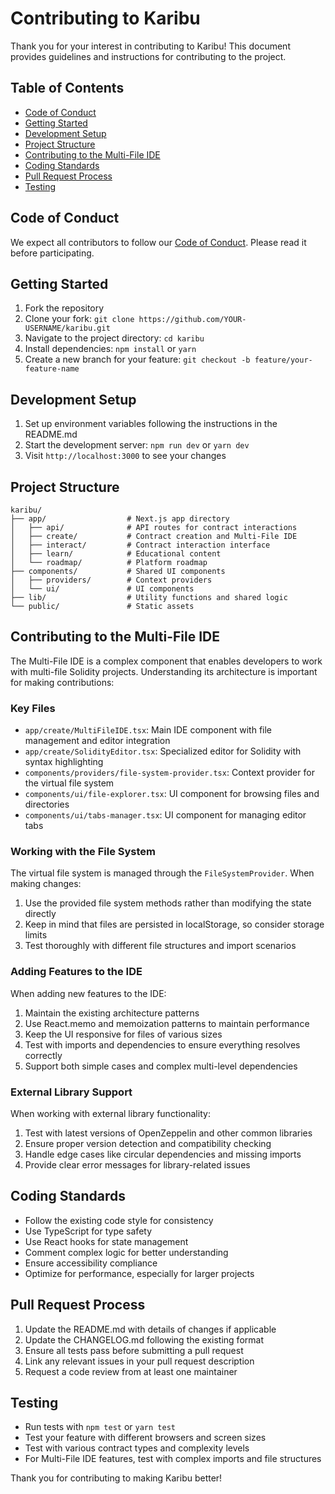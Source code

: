 # Contributing to Karibu

Thank you for your interest in contributing to Karibu! This document provides guidelines and instructions for contributing to the project.

## Table of Contents

- [Code of Conduct](#code-of-conduct)
- [Getting Started](#getting-started)
- [Development Setup](#development-setup)
- [Project Structure](#project-structure)
- [Contributing to the Multi-File IDE](#contributing-to-the-multi-file-ide)
- [Coding Standards](#coding-standards)
- [Pull Request Process](#pull-request-process)
- [Testing](#testing)

## Code of Conduct

We expect all contributors to follow our [Code of Conduct](CODE_OF_CONDUCT.md). Please read it before participating.

## Getting Started

1. Fork the repository
2. Clone your fork: `git clone https://github.com/YOUR-USERNAME/karibu.git`
3. Navigate to the project directory: `cd karibu`
4. Install dependencies: `npm install` or `yarn`
5. Create a new branch for your feature: `git checkout -b feature/your-feature-name`

## Development Setup

1. Set up environment variables following the instructions in the README.md
2. Start the development server: `npm run dev` or `yarn dev`
3. Visit `http://localhost:3000` to see your changes

## Project Structure

```
karibu/
├── app/                  # Next.js app directory
│   ├── api/              # API routes for contract interactions
│   ├── create/           # Contract creation and Multi-File IDE
│   ├── interact/         # Contract interaction interface
│   ├── learn/            # Educational content
│   └── roadmap/          # Platform roadmap
├── components/           # Shared UI components
│   ├── providers/        # Context providers
│   └── ui/               # UI components
├── lib/                  # Utility functions and shared logic
└── public/               # Static assets
```

## Contributing to the Multi-File IDE

The Multi-File IDE is a complex component that enables developers to work with multi-file Solidity projects. Understanding its architecture is important for making contributions:

### Key Files

- `app/create/MultiFileIDE.tsx`: Main IDE component with file management and editor integration
- `app/create/SolidityEditor.tsx`: Specialized editor for Solidity with syntax highlighting
- `components/providers/file-system-provider.tsx`: Context provider for the virtual file system
- `components/ui/file-explorer.tsx`: UI component for browsing files and directories
- `components/ui/tabs-manager.tsx`: UI component for managing editor tabs

### Working with the File System

The virtual file system is managed through the `FileSystemProvider`. When making changes:

1. Use the provided file system methods rather than modifying the state directly
2. Keep in mind that files are persisted in localStorage, so consider storage limits
3. Test thoroughly with different file structures and import scenarios

### Adding Features to the IDE

When adding new features to the IDE:

1. Maintain the existing architecture patterns
2. Use React.memo and memoization patterns to maintain performance
3. Keep the UI responsive for files of various sizes
4. Test with imports and dependencies to ensure everything resolves correctly
5. Support both simple cases and complex multi-level dependencies

### External Library Support

When working with external library functionality:

1. Test with latest versions of OpenZeppelin and other common libraries
2. Ensure proper version detection and compatibility checking
3. Handle edge cases like circular dependencies and missing imports
4. Provide clear error messages for library-related issues

## Coding Standards

- Follow the existing code style for consistency
- Use TypeScript for type safety
- Use React hooks for state management
- Comment complex logic for better understanding
- Ensure accessibility compliance
- Optimize for performance, especially for larger projects

## Pull Request Process

1. Update the README.md with details of changes if applicable
2. Update the CHANGELOG.md following the existing format
3. Ensure all tests pass before submitting a pull request
4. Link any relevant issues in your pull request description
5. Request a code review from at least one maintainer

## Testing

- Run tests with `npm test` or `yarn test`
- Test your feature with different browsers and screen sizes
- Test with various contract types and complexity levels
- For Multi-File IDE features, test with complex imports and file structures

Thank you for contributing to making Karibu better! 